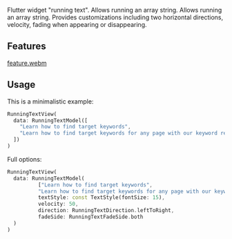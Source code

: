 Flutter widget "running text". Allows running an array string. Allows running an array string.
Provides customizations including two horizontal directions, velocity, fading when appearing or
disappearing.

## Features

[feature.webm](https://github.com/ngoclinhst98/FlutterRunningText/assets/65496918/807086c5-8ffe-4660-85e2-515a7bcba7e1)

## Usage

This is a minimalistic example:
```dart
RunningTextView(
  data: RunningTextModel([
    "Learn how to find target keywords",
    "Learn how to find target keywords for any page with our keyword research guide."
  ])
)
```
Full options:
```dart
RunningTextView(
  data: RunningTextModel(
          ["Learn how to find target keywords",
          "Learn how to find target keywords for any page with our keyword research guide."],
          textStyle: const TextStyle(fontSize: 15),
          velocity: 50,
          direction: RunningTextDirection.leftToRight,
          fadeSide: RunningTextFadeSide.both
  )
)
```
